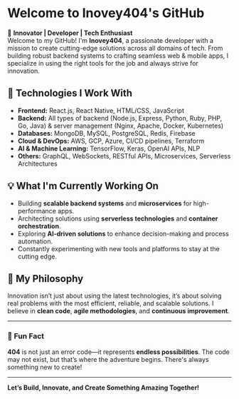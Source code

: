 # Welcome to **Inovey404**'s GitHub

🚀 **Innovator | Developer | Tech Enthusiast**  
Welcome to my GitHub! I'm **Inovey404**, a passionate developer with a mission to create cutting-edge solutions across all domains of tech. From building robust backend systems to crafting seamless web & mobile apps, I specialize in using the right tools for the job and always strive for innovation.

## 🔧 Technologies I Work With
- **Frontend:** React.js, React Native, HTML/CSS, JavaScript  
- **Backend:** All types of backend (Node.js, Express, Python, Ruby, PHP, Go, Java) & server management (Nginx, Apache, Docker, Kubernetes)  
- **Databases:** MongoDB, MySQL, PostgreSQL, Redis, Firebase  
- **Cloud & DevOps:** AWS, GCP, Azure, CI/CD pipelines, Terraform  
- **AI & Machine Learning:** TensorFlow, Keras, OpenAI APIs, NLP  
- **Others:** GraphQL, WebSockets, RESTful APIs, Microservices, Serverless Architectures

## 💡 What I'm Currently Working On
- Building **scalable backend systems** and **microservices** for high-performance apps.  
- Architecting solutions using **serverless technologies** and **container orchestration**.  
- Exploring **AI-driven solutions** to enhance decision-making and process automation.  
- Constantly experimenting with new tools and platforms to stay at the cutting edge.

## 🎯 My Philosophy
Innovation isn’t just about using the latest technologies, it’s about solving real problems with the most efficient, reliable, and scalable solutions. I believe in **clean code**, **agile methodologies**, and **continuous improvement**.

<!-- ## 🚀 Let's Connect!
I’m always open to collaboration on **innovative projects**, especially those that challenge the status quo. If you’re passionate about tech, problem-solving, or building something impactful, let’s chat!

You can find me around the web:  
- [Twitter](https://twitter.com/yourhandle)  
- [LinkedIn](https://www.linkedin.com/in/yourprofile)  
- [Portfolio](https://www.yourportfolio.com)
--->
---

### 🤖 Fun Fact
**404** is not just an error code—it represents **endless possibilities**. The code may not exist, but that’s where the adventure begins. There's always something new to create!
<!--
## 📈 GitHub Stats
![Inovey404's GitHub Stats](https://github-readme-stats.vercel.app/api?username=inovey404&show_icons=true&hide_title=true&count_private=true&hide=prs&theme=radical)

## 🏆 My Open Source Contributions
Check out some of the open-source projects I’ve contributed to:  
- [Project 1](link-to-project)  
- [Project 2](link-to-project)
--->
---

**Let’s Build, Innovate, and Create Something Amazing Together!**
